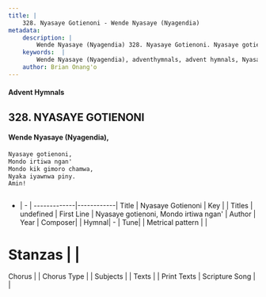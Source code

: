 ```yaml
---
title: |
    328. Nyasaye Gotienoni - Wende Nyasaye (Nyagendia)
metadata:
    description: |
        Wende Nyasaye (Nyagendia) 328. Nyasaye Gotienoni. Nyasaye gotienoni, Mondo irtiwa ngan' Mondo kik gimoro chamwa, Nyaka iyawnwa piny. Amin!   
    keywords:  |
        Wende Nyasaye (Nyagendia), adventhymnals, advent hymnals, Nyasaye Gotienoni, Nyasaye gotienoni, Mondo irtiwa ngan'. 
    author: Brian Onang'o
---
```


#### Advent Hymnals
## 328. NYASAYE GOTIENONI
####  Wende Nyasaye (Nyagendia),

```txt
Nyasaye gotienoni,
Mondo irtiwa ngan'
Mondo kik gimoro chamwa,
Nyaka iyawnwa piny.
Amin!



```

- |   -  |
-------------|------------|
Title | Nyasaye Gotienoni |
Key |  |
Titles | undefined |
First Line | Nyasaye gotienoni, Mondo irtiwa ngan' |
Author | 
Year | 
Composer| |
Hymnal|  - |
Tune|  |
Metrical pattern | |
# Stanzas |  |
Chorus |  |
Chorus Type |  |
Subjects | |
Texts |  |
Print Texts | 
Scripture Song |  |
    
